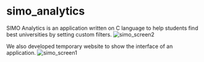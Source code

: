 # simo_analytics
SIMO Analytics is an application written on C language to help students find best universities by setting custom filters.
![simo_screen2](https://user-images.githubusercontent.com/50765400/111971378-17d44880-8b1e-11eb-8ef0-0044e39ae84a.JPG)

We also developed temporary website to show the interface of an application.
![simo_screen1](https://user-images.githubusercontent.com/50765400/111972162-f889eb00-8b1e-11eb-89e0-ebb5df0ff7c8.JPG)

